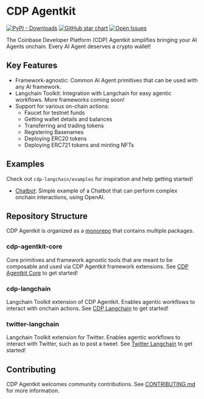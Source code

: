# CDP Agentkit

[![PyPI - Downloads](https://img.shields.io/pypi/dm/cdp-agentkit-core?style=flat-square)](https://pypistats.org/packages/cdp-agentkit-core)
[![GitHub star chart](https://img.shields.io/github/stars/coinbase/cdp-agentkit?style=flat-square)](https://star-history.com/#coinbase/cdp-agentkit)
[![Open Issues](https://img.shields.io/github/issues-raw/coinbase/cdp-agentkit?style=flat-square)](https://github.com/coinbase/cdp-agentkit/issues)

The Coinbase Developer Platform (CDP) Agentkit simplifies bringing your AI Agents onchain. Every AI Agent deserves a crypto wallet!

## Key Features
- Framework-agnostic: Common AI Agent primitives that can be used with any AI framework.
- Langchain Toolkit: Integration with Langchain for easy agentic workflows. More frameworks coming soon!
- Support for various on-chain actions:
  - Faucet for testnet funds
  - Getting wallet details and balances
  - Transferring and trading tokens
  - Registering Basenames
  - Deploying ERC20 tokens
  - Deploying ERC721 tokens and minting NFTs

## Examples
Check out `cdp-langchain/examples` for inspiration and help getting started!
- [Chatbot](./cdp-langchain/examples/chatbot/README.md): Simple example of a Chatbot that can perform complex onchain interactions, using OpenAI.

## Repository Structure
CDP Agentkit is organized as a [monorepo](https://en.wikipedia.org/wiki/Monorepo) that contains multiple packages.

### cdp-agentkit-core
Core primitives and framework agnostic tools that are meant to be composable and used via CDP Agentkit framework extensions.
See [CDP Agentkit Core](./cdp-agentkit-core/README.md) to get started!

### cdp-langchain
Langchain Toolkit extension of CDP Agentkit. Enables agentic workflows to interact with onchain actions.
See [CDP Langchain](./cdp-langchain/README.md) to get started!

### twitter-langchain
Langchain Toolkit extension for Twitter. Enables agentic workflows to interact with Twitter, such as to post a tweet.
See [Twitter Langchain](./twitter-langchain/README.md) to get started!

## Contributing
CDP Agentkit welcomes community contributions.
See [CONTRIBUTING.md](CONTRIBUTING.md) for more information.

